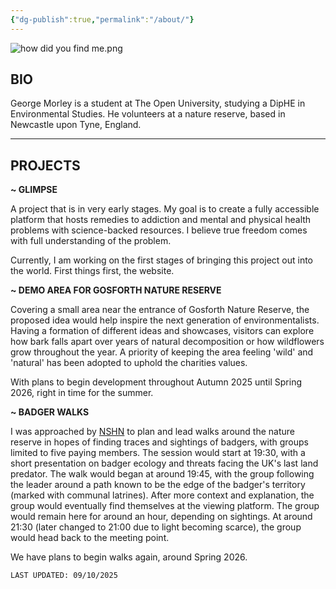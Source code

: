 ```yaml
---
{"dg-publish":true,"permalink":"/about/"}
---
```


![how did you find me.png](/img/user/how%20did%20you%20find%20me.png)


## BIO

George Morley is a student at The Open University, studying a DipHE in Environmental Studies. He volunteers at a nature reserve, based in Newcastle upon Tyne, England. 

---
## PROJECTS

**~ GLIMPSE**

A project that is in very early stages. My goal is to create a fully accessible platform that hosts remedies to addiction and mental and physical health problems with science-backed resources. I believe true freedom comes with full understanding of the problem. 

Currently, I am working on the first stages of bringing this project out into the world. First things first, the website.

**~ DEMO AREA FOR GOSFORTH NATURE RESERVE**

Covering a small area near the entrance of Gosforth Nature Reserve, the proposed idea would help inspire the next generation of environmentalists. Having a formation of different ideas and showcases, visitors can explore how bark falls apart over years of natural decomposition or how wildflowers grow throughout the year. A priority of keeping the area feeling 'wild' and 'natural' has been adopted to uphold the charities values. 

With plans to begin development throughout Autumn 2025 until Spring 2026, right in time for the summer.

**~ BADGER WALKS**

I was approached by [NSHN](https://www.nhsn.org.uk/) to plan and lead walks around the nature reserve in hopes of finding traces and sightings of badgers, with groups limited to five paying members. The session would start at 19:30, with a short presentation on badger ecology and threats facing the UK's last land predator. The walk would began at around 19:45, with the group following the leader around a path known to be the edge of the badger's territory (marked with communal latrines). After more context and explanation, the group would eventually find themselves at the viewing platform. The group would remain here for around an hour, depending on sightings. At around 21:30 (later changed to 21:00 due to light becoming scarce), the group would head back to the meeting point. 

We have plans to begin walks again, around Spring 2026.

`LAST UPDATED: 09/10/2025` 